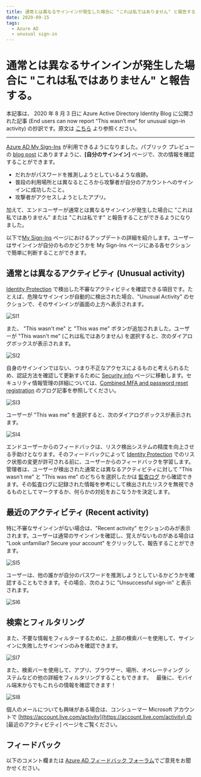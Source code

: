 ```yaml
---
title: 通常とは異なるサインインが発生した場合に "これは私ではありません" と報告する。
date: 2020-09-15
tags:
  - Azure AD
  - unusual sign-in
---
```

# 通常とは異なるサインインが発生した場合に "これは私ではありません" と報告する。

本記事は、 2020 年 8 月 3 日に Azure Active Directory Identity Blog に公開された記事 (End users can now report “This wasn’t me” for unusual sign-in activity) の抄訳です。原文は [こちら](https://techcommunity.microsoft.com/t5/azure-active-directory-identity/end-users-can-now-report-this-wasn-t-me-for-unusual-sign-in/ba-p/1257369) より参照ください。

---

[Azure AD My Sign-Ins](https://mysignins.microsoft.com/) が利用できるようになりました。パブリック プレビューの [blog post](https://techcommunity.microsoft.com/t5/azure-active-directory-identity/users-can-now-check-their-sign-in-history-for-unusual-activity/ba-p/916066) にありますように、**[自分のサインイン]** ページで、次の情報を確認することができます。

* だれかがパスワードを推測しようとしているような痕跡。
* 普段の利用場所とは異なるところから攻撃者が自分のアカウントへのサインインに成功したこと。
* 攻撃者がアクセスしようとしたアプリ。

加えて、エンドユーザーが通常とは異なるサインインが発生した場合に "これは私ではありません" または "これは私です" と報告することができるようになりました。

以下で[My Sign-Ins](https://mysignins.microsoft.com/) ページにおけるアップデートの詳細を紹介します。ユーザーはサインインが自分のものかどうかを My Sign-Ins ページにある各セクションで簡単に判断することができます。

## 通常とは異なるアクティビティ (Unusual activity)

[Identity Protection](https://docs.microsoft.com/ja-jp/azure/active-directory/identity-protection/overview-identity-protection) で検出した不審なアクティビティを確認できる項目です。たとえば、危険なサインインが自動的に検出された場合、"Unusual Activity" のセクションで、そのサインインが画面の上方へ表示されます。

![SI1](./reporting_unusualSignInActivity/1.png)

また、 "This wasn't me" と "This was me" ボタンが追加されました。ユーザーが "This wasn't me" (これは私ではありません) を選択すると、次のダイアログボックスが表示されます。

![SI2](./reporting_unusualSignInActivity/2.png)

自身のサインインではない、つまり不正なアクセスによるものと考えられるため、認証方法を確認して更新するために [Security info](https://mysignins.microsoft.com/security-info) ページに移動します。セキュリティ情報管理の詳細については、[Combined MFA and password reset registration](https://techcommunity.microsoft.com/t5/azure-active-directory-identity/combined-mfa-and-password-reset-registration-is-now-generally/ba-p/1257355) のブログ記事を参照してください。

![SI3](./reporting_unusualSignInActivity/3.png)

ユーザーが "This was me" を選択すると、次のダイアログボックスが表示されます。

![SI4](./reporting_unusualSignInActivity/4.png)

エンドユーザーからのフィードバックは、リスク検出システムの精度を向上させる手助けとなります。そのフィードバックによって [Identity Protection](https://docs.microsoft.com/ja-jp/azure/active-directory/identity-protection/overview-identity-protection) でのリスク状態の変更が許可される前に、ユーザーからのフィードバックを学習します。管理者は、ユーザーが検出された通常とは異なるアクティビティに対して  "This wasn't me" と "This was me" のどちらを選択したかは [監査ログ](https://docs.microsoft.com/ja-jp/azure/active-directory/reports-monitoring/concept-audit-logs) から確認できます。その監査ログに記録された情報を参考にして検出されたリスクを無視できるものとしてマークするか、何らかの対処をおこなうかを決定します。

## 最近のアクティビティ (Recent activity)

特に不審なサインインがない場合は、"Recent activity" セクションのみが表示されます。ユーザーは通常のサインインを確認し、覚えがないものがある場合は "Look unfamiliar? Secure your account" をクリックして、報告することができます。

![SI5](./reporting_unusualSignInActivity/5.png)

ユーザーは、他の誰かが自分のパスワードを推測しようとしているかどうかを確認することもできます。その場合、次のように "Unsuccessful sign-in" と表示されます。

![SI6](./reporting_unusualSignInActivity/6.png)

## 検索とフィルタリング

また、不要な情報をフィルターするために、上部の検索バーを使用して、サインインに失敗したサインインのみを確認できます。

![SI7](./reporting_unusualSignInActivity/7.png)

また、検索バーを使用して、アプリ、ブラウザー、場所、オペレーティング システムなどの他の詳細をフィルタリングすることもできます。
 
最後に、モバイル端末からでもこれらの情報を確認できます！

![SI8](./reporting_unusualSignInActivity/8.png)


個人のメールについても興味がある場合は、コンシューマー Microsoft アカウントで [https://account.live.com/activity](https://account.live.com/activity) の [最近のアクティビティ] ページをご覧ください。

## フィードバック
以下のコメント欄または [Azure AD フィードバック フォーラム](http://aka.ms/AzureADFeedback)でご意見をお聞かせください。

